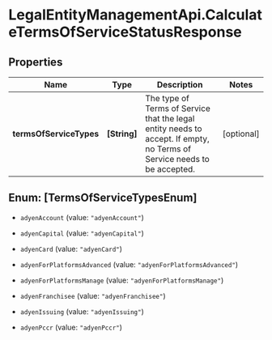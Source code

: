 # LegalEntityManagementApi.CalculateTermsOfServiceStatusResponse

## Properties

Name | Type | Description | Notes
------------ | ------------- | ------------- | -------------
**termsOfServiceTypes** | **[String]** | The type of Terms of Service that the legal entity needs to accept. If empty, no Terms of Service needs to be accepted. | [optional] 



## Enum: [TermsOfServiceTypesEnum]


* `adyenAccount` (value: `"adyenAccount"`)

* `adyenCapital` (value: `"adyenCapital"`)

* `adyenCard` (value: `"adyenCard"`)

* `adyenForPlatformsAdvanced` (value: `"adyenForPlatformsAdvanced"`)

* `adyenForPlatformsManage` (value: `"adyenForPlatformsManage"`)

* `adyenFranchisee` (value: `"adyenFranchisee"`)

* `adyenIssuing` (value: `"adyenIssuing"`)

* `adyenPccr` (value: `"adyenPccr"`)





